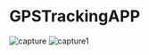 # GPSTrackingAPP

![capture](https://user-images.githubusercontent.com/27202690/47783796-5cbc7200-dd0c-11e8-9b07-2da1bbfd6f3e.PNG)
![capture1](https://user-images.githubusercontent.com/27202690/47783803-5fb76280-dd0c-11e8-9d21-e0ec633d397a.PNG)

